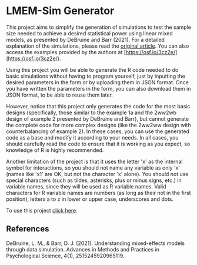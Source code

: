 # LMEM-Sim Generator
This project aims to simplify the generation of simulations to test the sample size needed to achieve a desired statistical power using linear mixed models, as presented by DeBruine and Barr (2021). For a detailed explanation of the simulations, please read the [original article](https://journals.sagepub.com/doi/full/10.1177/2515245920965119). You can also access the examples provided by the authors at [https://osf.io/3cz2e/](https://osf.io/3cz2e/).

Using this project you will be able to generate the R code needed to do basic simulations without having to program yourself, just by inputting the desired parameters in the form or by uploading them in JSON format. Once you have written the parameters in the form, you can also download them in JSON format, to be able to reuse them later.

However, notice that this project only generates the code for the most basic designs (specifically, those similar to the example 1a and the 2ww2wb design of example 2 presented by DeBruine and Barr), but cannot generate the complete code for more complex designs (like the 2ww2ww design with counterbalancing of example 2). In these cases, you can use the generated code as a base and modify it according to your needs. In all cases, you should carefully read the code to ensure that it is working as you expect, so knowledge of R is highly recommended.

Another limitation of the project is that it uses the letter 'x' as the internal symbol for interactions, so you should not name any variable as only 'x' (names like 'x1' are OK, but not the character 'x' alone). You should not use special characters (such as tildes, asterisks, plus or minus signs, etc.) in variable names, since they will be used as R variable names. Valid characters for R variable names are numbers (as long as their not in the first position), letters a to z in lower or upper case, underscores and dots.

To use this project [click here](lmem-sim-gen.html).

## References
DeBruine, L. M., & Barr, D. J. (2021). Understanding mixed-effects models through data simulation. Advances in Methods and Practices in Psychological Science, 4(1), 2515245920965119.